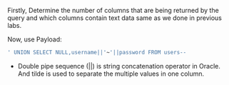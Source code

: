 Firstly, Determine the number of columns that are being returned by the query and which columns contain text data same as we done in previous labs.

Now, use Payload:
```sql
' UNION SELECT NULL,username||'~'||password FROM users--
```

- Double pipe sequence (||) is string concatenation operator in Oracle. And tilde is used to separate the multiple values in one column.

